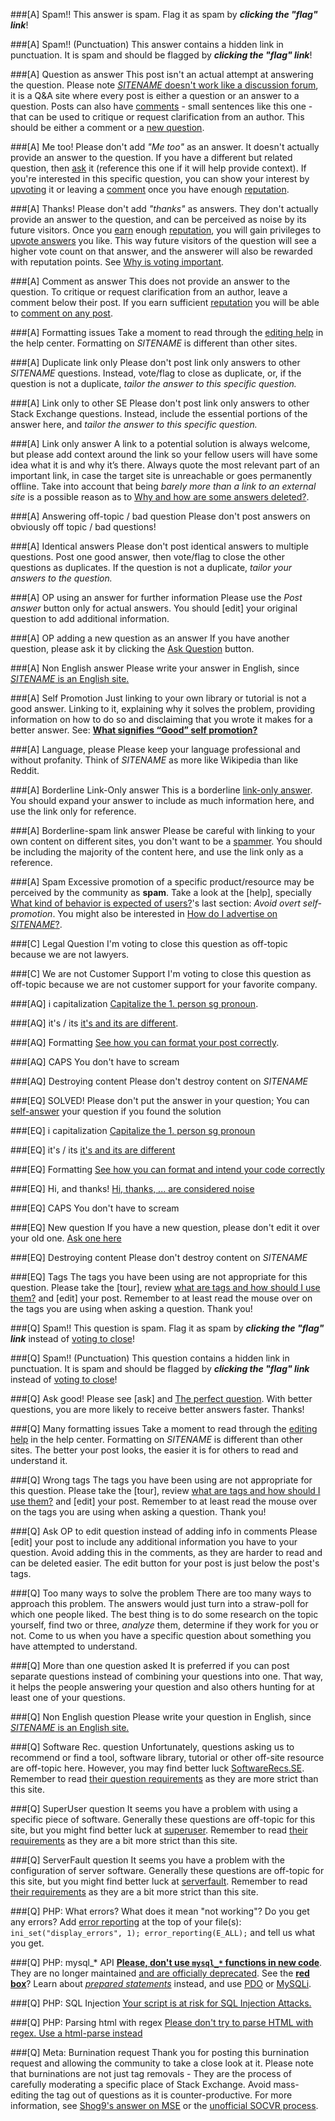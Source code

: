 ###[A] Spam!!
This answer is spam. Flag it as spam by ***clicking the "flag" link***!

###[A] Spam!! (Punctuation)
This answer contains a hidden link in punctuation. It is spam and should be flagged by ***clicking the "flag" link***!

###[A] Question as answer
This post isn't an actual attempt at answering the question. Please note [$SITENAME$ doesn't work like a discussion forum](//$SITEURL$/about), it is a Q&A site where every post is either a question or an answer to a question. Posts can also have [comments](//$SITEURL$/help/privileges/comment) - small sentences like this one - that can be used to critique or request clarification from an author. This should be either a comment or a [new question](//$SITEURL$/questions/ask).

###[A] Me too!
Please don't add *"Me too"* as an answer. It doesn't actually provide an answer to the question. If you have a different but related question, then [ask](//$SITEURL$/questions/ask) it (reference this one if it will help provide context). If you're interested in this specific question, you can show your interest by [upvoting](//$SITEURL$/help/privileges/vote-up) it or leaving a [comment](//$SITEURL$/help/privileges/comment) once you have enough [reputation](//$SITEURL$/help/whats-reputation).

###[A] Thanks!
Please don't add _"thanks"_ as answers. They don't actually provide an answer to the question, and can be perceived as noise by its future visitors. Once you [earn](//meta.stackoverflow.com/q/146472) enough [reputation](//$SITEURL$/help/whats-reputation), you will gain privileges to [upvote answers](//$SITEURL$/help/privileges/vote-up) you like. This way future visitors of the question will see a higher vote count on that answer, and the answerer will also be rewarded with reputation points. See [Why is voting important](//$SITEURL$/help/why-vote).

###[A] Comment as answer
This does not provide an answer to the question. To critique or request clarification from an author, leave a comment below their post. If you earn sufficient [reputation](//$SITEURL$/help/whats-reputation) you will be able to [comment on any post](//$SITEURL$/help/privileges/comment).

###[A] Formatting issues
Take a moment to read through the [editing help](//$SITEURL$/editing-help) in the help center. Formatting on $SITENAME$ is different than other sites.

###[A] Duplicate link only
Please don't post link only answers to other $SITENAME$ questions. Instead, vote/flag to close as duplicate, or, if the question is not a duplicate, *tailor the answer to this specific question.*

###[A] Link only to other SE
Please don't post link only answers to other Stack Exchange questions. Instead, include the essential portions of the answer here, and *tailor the answer to this specific question.*

###[A] Link only answer
A link to a potential solution is always welcome, but please add context around the link so your fellow users will have some idea what it is and why it’s there. Always quote the most relevant part of an important link, in case the target site is unreachable or goes permanently offline. Take into account that being _barely more than a link to an external site_ is a possible reason as to [Why and how are some answers deleted?](//$SITEURL$/help/deleted-answers).

###[A] Answering off-topic / bad question
Please don't post answers on obviously off topic / bad questions!

###[A] Identical answers
Please don't post identical answers to multiple questions. Post one good answer, then vote/flag to close the other questions as duplicates. If the question is not a duplicate, *tailor your answers to the question.*

###[A] OP using an answer for further information
Please use the *Post answer* button only for actual answers. You should [edit] your original question to add additional information.

###[A] OP adding a new question as an answer
If you have another question, please ask it by clicking the [Ask Question](//$SITEURL$/questions/ask) button.

###[A] Non English answer
Please write your answer in English, since [$SITENAME$ is an English site.](//meta.stackexchange.com/q/13676)

###[A] Self Promotion
Just linking to your own library or tutorial is not a good answer. Linking to it, explaining why it solves the problem, providing information on how to do so and disclaiming that you wrote it makes for a better answer. See: [**What signifies “Good” self promotion?**](//meta.stackexchange.com/q/182212/200235)

###[A] Language, please
Please keep your language professional and without profanity. Think of $SITENAME$ as more like Wikipedia than like Reddit.

###[A] Borderline Link-Only answer
This is a borderline [link-only answer](//meta.stackexchange.com/q/8231/213671). You should expand your answer to include as much information here, and use the link only for reference.

###[A] Borderline-spam link answer
Please be careful with linking to your own content on different sites, you don't want to be a [spammer](//$SITEURL$/help/promotion). You should be including the majority of the content here, and use the link only as a reference.

###[A] Spam
Excessive promotion of a specific product/resource may be perceived by the community as **spam**. Take a look at the [help], specially [What kind of behavior is expected of users?](//$SITEURL$/help/behavior)'s last section: _Avoid overt self-promotion_. You might also be interested in [How do I advertise on $SITENAME$?](//$SITEURL$/help/advertising).

###[C] Legal Question
I'm voting to close this question as off-topic because we are not lawyers.

###[C] We are not Customer Support
I'm voting to close this question as off-topic because we are not customer support for your favorite company.

###[AQ] i capitalization
[Capitalize the 1. person sg pronoun](//english.stackexchange.com/q/172).

###[AQ] it's / its
[it's and its are different](//english.stackexchange.com/q/653).

###[AQ] Formatting
[See how you can format your post correctly](//$SITEURL$/help/formatting).

###[AQ] CAPS
You don't have to scream

###[AQ] Destroying content
Please don't destroy content on $SITENAME$

###[EQ] SOLVED!
Please don't put the answer in your question; You can [self-answer](//$SITEURL$/help/self-answer) your question if you found the solution

###[EQ] i capitalization
[Capitalize the 1. person sg pronoun](//english.stackexchange.com/q/172)

###[EQ] it's / its
[it's and its are different](//english.stackexchange.com/q/653)

###[EQ] Formatting
[See how you can format and intend your code correctly](//$SITEURL$/help/formatting)

###[EQ] Hi, and thanks!
[Hi, thanks, ... are considered noise](//meta.stackexchange.com/q/2950)

###[EQ] CAPS
You don't have to scream

###[EQ] New question
If you have a new question, please don't edit it over your old one. [Ask one here](//$SITEURL$/questions/ask)

###[EQ] Destroying content
Please don't destroy content on $SITENAME$

###[EQ] Tags
The tags you have been using are not appropriate for this question. Please take the [tour], review [what are tags and how should I use them?](//$SITEURL$/help/tagging) and [edit] your post. Remember to at least read the mouse over on the tags you are using when asking a question. Thank you!

###[Q] Spam!!
This question is spam. Flag it as spam by ***clicking the "flag" link*** instead of [voting to close](http://meta.stackoverflow.com/a/295725/4174897)!

###[Q] Spam!! (Punctuation)
This question contains a hidden link in punctuation. It is spam and should be flagged by ***clicking the "flag" link*** instead of [voting to close](http://meta.stackoverflow.com/a/295725/4174897)!

###[Q] Ask good!
Please see [ask] and [The perfect question](http://codeblog.jonskeet.uk/2010/08/29/writing-the-perfect-question/). With better questions, you are more likely to receive better answers faster. Thanks!

###[Q] Many formatting issues
Take a moment to read through the [editing help](//$SITEURL$/editing-help) in the help center. Formatting on $SITENAME$ is different than other sites. The better your post looks, the easier it is for others to read and understand it.

###[Q] Wrong tags
The tags you have been using are not appropriate for this question. Please take the [tour], review [what are tags and how should I use them?](//$SITEURL$/help/tagging) and [edit] your post. Remember to at least read the mouse over on the tags you are using when asking a question. Thank you!

###[Q] Ask OP to edit question instead of adding info in comments
Please [edit] your post to include any additional information you have to your question. Avoid adding this in the comments, as they are harder to read and can be deleted easier. The edit button for your post is just below the post's tags.

###[Q] Too many ways to solve the problem
There are too many ways to approach this problem. The answers would just turn into a straw-poll for which one people liked. The best thing is to do some research on the topic yourself, find two or three, _analyze_ them, determine if they work for you or not. Come to us when you have a specific question about something you have attempted to understand.

###[Q] More than one question asked
It is preferred if you can post separate questions instead of combining your questions into one. That way, it helps the people answering your question and also others hunting for at least one of your questions.

###[Q] Non English question
Please write your question in English, since [$SITENAME$ is an English site.](//meta.stackexchange.com/q/13676)

###[Q] Software Rec. question
Unfortunately, questions asking us to recommend or find a tool, software library, tutorial or other off-site resource are off-topic here. However, you may find better luck [SoftwareRecs.SE](//softwarerecs.stackexchange.com/tour). Remember to read [their question requirements](//softwarerecs.stackexchange.com/help/on-topic) as they are more strict than this site.

###[Q] SuperUser question
It seems you have a problem with using a specific piece of software. Generally these questions are off-topic for this site, but you might find better luck at [superuser](//superuser.com/tour). Remember to read [their requirements](//superuser.com/help/on-topic) as they are a bit more strict than this site.

###[Q] ServerFault question
It seems you have a problem with the configuration of server software. Generally these questions are off-topic for this site, but you might find better luck at [serverfault](//serverfault.com/tour). Remember to read [their requirements](//serverfault.com/help/on-topic) as they are a bit more strict than this site.

###[Q] PHP: What errors?
What does it mean "not working"? Do you get any errors? Add [error reporting](http://php.net/manual/en/function.error-reporting.php) at the top of your file(s): `ini_set("display_errors", 1); error_reporting(E_ALL);` and tell us what you get.

###[Q] PHP: mysql_* API
[**Please, don't use `mysql_*` functions in new code**](http://$SITEURL$/q/12859942). They are no longer maintained [and are officially deprecated](https://wiki.php.net/rfc/mysql_deprecation). See the [**red box**](http://php.net/manual/en/function.mysql-connect.php)? Learn about [*prepared statements*](http://en.wikipedia.org/wiki/Prepared_statement) instead, and use [PDO](http://php.net/pdo) or [MySQLi](http://php.net/mysqli).

###[Q] PHP: SQL Injection
[Your script is at risk for SQL Injection Attacks.](http://stackoverflow.com/q/60174)

###[Q] PHP: Parsing html with regex
[Please don't try to parse HTML with regex. Use a html-parse instead](http://stackoverflow.com/a/1732454/3933332)

###[Q] Meta: Burnination request
Thank you for posting this burnination request and allowing the community to take a close look at it. Please note that burninations are not just tag removals - They are the process of carefully moderating a specific place of Stack Exchange. Avoid mass-editing the tag out of questions as it is counter-productive. For more information, see [Shog9's answer on MSE](http://meta.stackexchange.com/a/239191/306392) or the [unofficial SOCVR process](https://github.com/SO-Close-Vote-Reviewers/SOCVR-RoomInformation/blob/master/burnination.md#process).
